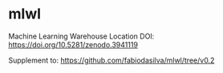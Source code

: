 # mlwl
Machine Learning Warehouse Location
DOI:
https://doi.org/10.5281/zenodo.3941119

Supplement to:
https://github.com/fabiodasilva/mlwl/tree/v0.2
